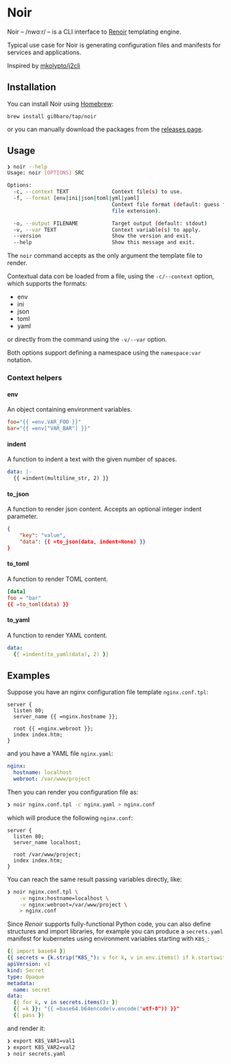 # Noir

Noir – /nwɑːr/ – is a CLI interface to [Renoir](https://github.com/emmett-framework/renoir) templating engine.

Typical use case for Noir is generating configuration files and manifests for services and applications.

Inspired by [mkolypto/j2cli](https://github.com/kolypto/j2cli)

## Installation

You can install Noir using [Homebrew](https://brew.sh/):

    brew install gi0baro/tap/noir

or you can manually download the packages from the [releases page](https://github.com/gi0baro/noir/releases).

## Usage

```bash
❯ noir --help
Usage: noir [OPTIONS] SRC

Options:
  -c, --context TEXT              Context file(s) to use.
  -f, --format [env|ini|json|toml|yml|yaml]
                                  Context file format (default: guess from
                                  file extension).

  -o, --output FILENAME           Target output (default: stdout)
  -v, --var TEXT                  Context variable(s) to apply.
  --version                       Show the version and exit.
  --help                          Show this message and exit.
```

The `noir` command accepts as the only argument the template file to render.

Contextual data con be loaded from a file, using the `-c/--context` option, which supports the formats:

- env
- ini
- json
- toml
- yaml

or directly from the command using the `-v/--var` option.

Both options support defining a namespace using the `namespace:var` notation.

### Context helpers

#### env

An object containing environment variables.

```ini
foo="{{ =env.VAR_FOO }}"
bar="{{ =env["VAR_BAR"] }}"
```

#### indent

A function to indent a text with the given number of spaces.

```yaml
data: |-
  {{ =indent(multiline_str, 2) }}
```

#### to_json

A function to render json content. Accepts an optional integer indent parameter.

```json
{
    "key": "value",
    "data": {{ =to_json(data, indent=None) }}
}
```

#### to_toml

A function to render TOML content.

```toml
[data]
foo = "bar"
{{ =to_toml(data) }}
```

#### to_yaml

A function to render YAML content.

```yaml
data:
  {{ =indent(to_yaml(data), 2) }}
```

## Examples

Suppose you have an nginx configuration file template `nginx.conf.tpl`:

```
server {
  listen 80;
  server_name {{ =nginx.hostname }};

  root {{ =nginx.webroot }};
  index index.htm;
}
```

and you have a YAML file `nginx.yaml`:

```yaml
nginx:
  hostname: localhost
  webroot: /var/www/project
```

Then you can render you configuration file as:

```bash
❯ noir nginx.conf.tpl -c nginx.yaml > nginx.conf
```

which will produce the following `nginx.conf`:

```
server {
  listen 80;
  server_name localhost;

  root /var/www/project;
  index index.htm;
}
```

You can reach the same result passing variables directly, like:

```bash
❯ noir nginx.conf.tpl \
    -v nginx:hostname=localhost \
    -v nginx:webroot=/var/www/project \
    > nginx.conf
```

Since *Renoir* supports fully-functional Python code, you can also define structures and import libraries, for example you can produce a `secrets.yaml` manifest for kubernetes using environment variables starting with `K8S_`:

```yaml
{{ import base64 }}
{{ secrets = {k.strip("K8S_"): v for k, v in env.items() if k.startswith("K8S_")} }}
apiVersion: v1
kind: Secret
type: Opaque
metadata:
  name: secret
data:
  {{ for k, v in secrets.items(): }}
  {{ =k }}: "{{ =base64.b64encode(v.encode("utf-8")) }}"
  {{ pass }}
```

and render it:

```bash
❯ export K8S_VAR1=val1
❯ export K8S_VAR2=val2
❯ noir secrets.yaml
```
